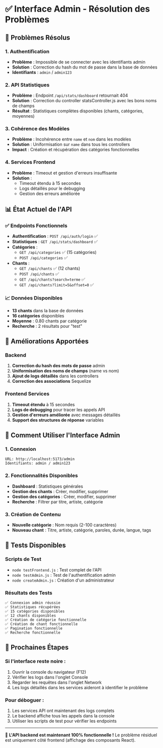 # ✅ Interface Admin - Résolution des Problèmes

## 🚀 Problèmes Résolus

### 1. Authentification
- **Problème** : Impossible de se connecter avec les identifiants admin
- **Solution** : Correction du hash du mot de passe dans la base de données
- **Identifiants** : `admin` / `admin123`

### 2. API Statistiques
- **Problème** : Endpoint `/api/stats/dashboard` retournait 404
- **Solution** : Correction du controller statsController.js avec les bons noms de champs
- **Résultat** : Statistiques complètes disponibles (chants, catégories, moyennes)

### 3. Cohérence des Modèles
- **Problème** : Incohérence entre `name` et `nom` dans les modèles
- **Solution** : Uniformisation sur `name` dans tous les controllers
- **Impact** : Création et récupération des catégories fonctionnelles

### 4. Services Frontend
- **Problème** : Timeout et gestion d'erreurs insuffisante
- **Solution** : 
  - Timeout étendu à 15 secondes
  - Logs détaillés pour le debugging
  - Gestion des erreurs améliorée

## 📊 État Actuel de l'API

### ✅ Endpoints Fonctionnels
- **Authentification** : `POST /api/auth/login` ✅
- **Statistiques** : `GET /api/stats/dashboard` ✅
- **Catégories** : 
  - `GET /api/categories` ✅ (15 catégories)
  - `POST /api/categories` ✅
- **Chants** : 
  - `GET /api/chants` ✅ (12 chants)
  - `POST /api/chants` ✅
  - `GET /api/chants?search=terme` ✅
  - `GET /api/chants?limit=5&offset=0` ✅

### 📈 Données Disponibles
- **13 chants** dans la base de données
- **16 catégories** disponibles
- **Moyenne** : 0.80 chants par catégorie
- **Recherche** : 2 résultats pour "test"

## 🔧 Améliorations Apportées

### Backend
1. **Correction du hash des mots de passe** admin
2. **Uniformisation des noms de champs** (name vs nom)
3. **Ajout de logs détaillés** dans les controllers
4. **Correction des associations** Sequelize

### Frontend Services
1. **Timeout étendu** à 15 secondes
2. **Logs de debugging** pour tracer les appels API
3. **Gestion d'erreurs améliorée** avec messages détaillés
4. **Support des structures de réponse** variables

## 🎯 Comment Utiliser l'Interface Admin

### 1. Connexion
```
URL: http://localhost:5173/admin
Identifiants: admin / admin123
```

### 2. Fonctionnalités Disponibles
- **Dashboard** : Statistiques générales
- **Gestion des chants** : Créer, modifier, supprimer
- **Gestion des catégories** : Créer, modifier, supprimer
- **Recherche** : Filtrer par titre, artiste, catégorie

### 3. Création de Contenu
- **Nouvelle catégorie** : Nom requis (2-100 caractères)
- **Nouveau chant** : Titre, artiste, catégorie, paroles, durée, langue, tags

## 🧪 Tests Disponibles

### Scripts de Test
- `node testFrontend.js` : Test complet de l'API
- `node testAdmin.js` : Test de l'authentification admin
- `node createAdmin.js` : Création d'un administrateur

### Résultats des Tests
```
✅ Connexion admin réussie
✅ Statistiques récupérées
✅ 15 catégories disponibles
✅ 12 chants disponibles
✅ Création de catégorie fonctionnelle
✅ Création de chant fonctionnelle
✅ Pagination fonctionnelle
✅ Recherche fonctionnelle
```

## 🔄 Prochaines Étapes

### Si l'interface reste noire :
1. Ouvrir la console du navigateur (F12)
2. Vérifier les logs dans l'onglet Console
3. Regarder les requêtes dans l'onglet Network
4. Les logs détaillés dans les services aideront à identifier le problème

### Pour déboguer :
1. Les services API ont maintenant des logs complets
2. Le backend affiche tous les appels dans la console
3. Utiliser les scripts de test pour vérifier les endpoints

---

🎉 **L'API backend est maintenant 100% fonctionnelle !**
Le problème résiduel est uniquement côté frontend (affichage des composants React).
